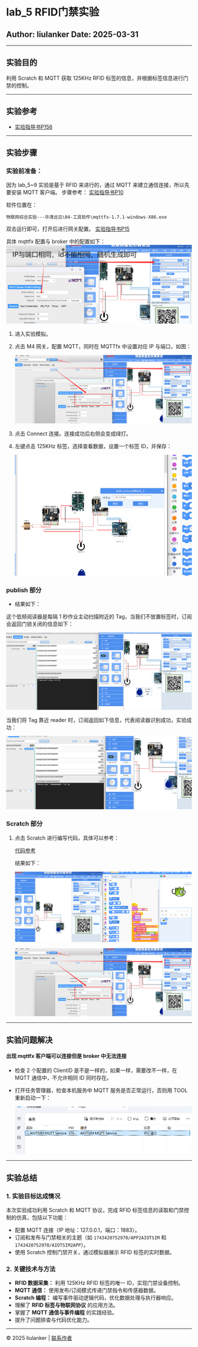 
# lab_5 RFID门禁实验

## Author: liulanker   Date: 2025-03-31

---

## 实验目的

利用 Scratch 和 MQTT 获取 125KHz RFID 标签的信息，并根据标签信息进行门禁的控制。

---

## 实验参考

- [实验指导书P156](../../实验资料/物联网综合实验---华清远见/02-使用手册/物联网虚拟仿真实验-Scratch部分231220.pdf)

---

## 实验步骤

### 实验前准备：

因为 lab_5~9 实验是基于 RFID 来进行的，通过 MQTT 来建立通信连接，所以先要安装 MQTT 客户端。
步骤参考：
[实验指导书P10](../../实验资料/物联网综合实验---华清远见/02-使用手册/物联网虚拟仿真实验-MQTT部分240412.pdf)

软件位置在：
```win
物联网综合实验---华清远见\04-工具软件\mqttfx-1.7.1-windows-X86.exe
```
双击运行即可，打开后进行网关配置。
[实验指导书P15](../../实验资料/物联网综合实验---华清远见/02-使用手册/物联网虚拟仿真实验-MQTT部分240412.pdf)

具体 mqttfx 配置与 broker 中的配置如下：
![配置](./src/004.png)

1. 进入实验模拟。
2. 点击 M4 网关，配置 MQTT，同时在 MQTTfx 中设置对应 IP 与端口，如图：

   ![实验步骤](./src/001.png)

3. 点击 Connect 连接。连接成功后右侧会变成绿灯。

4. 左键点击 125KHz 标签，选择查看数据，设置一个标签 ID，并保存：

   ![步骤01](./src/003.png)

### publish 部分

- 结果如下：

这个低频阅读器是每隔 1 秒作业主动扫描附近的 Tag，当我们不放置标签时，订阅会返回门锁关闭的信息如下：

![实验步骤](./src/006.png)

当我们将 Tag 靠近 reader 时，订阅返回如下信息，代表阅读器识别成功，实验成功：

![实验步骤](./src/007.png)

### Scratch 部分

1. 点击 Scratch 进行编写代码，具体可以参考：

   [代码参考](../../实验资料/物联网综合实验---华清远见/01-程序源码/预设实验Scartch/4.RFID门禁系统.ob)

   结果如下：

   ![实验步骤](./src/002.png)

   ![实验步骤](./src/001.png)

---

## 实验问题解决

#### **出现 mqttfx 客户端可以连接但是 broker 中无法连接**

- 检查 2 个配置的 ClientID 是不是一样的，如果一样，需要改不一样，在 MQTT 通信中，不允许相同 ID 同时存在。
- 打开任务管理器，检查本机服务中 MQTT 服务是否正常运行，否则用 TOOL 重新启动一下：

  ![错误解决](./src/005.png)

---

## 实验总结

### 1. 实验目标达成情况

本次实验成功利用 Scratch 和 MQTT 协议，完成 RFID 标签信息的读取和门禁控制的仿真，包括以下功能：
- 配置 MQTT 连接（IP 地址：127.0.0.1，端口：1883）。
- 订阅和发布与门禁相关的主题（如 `1743420752970/APP2AIOTSIM` 和 `1743420752970/AIOTSIM2APP`）。
- 使用 Scratch 控制门禁开关，通过模拟器展示 RFID 标签的实时数据。

### 2. 关键技术与方法

- **RFID 数据采集：** 利用 125KHz RFID 标签的唯一 ID，实现门禁设备控制。
- **MQTT 通信：** 使用发布/订阅模式传递门禁指令和传感器数据。
- **Scratch 编程：** 编写事件驱动逻辑代码，优化数据处理与执行器响应。
- 理解了 **RFID 标签与物联网协议** 的应用方法。
- 掌握了 **MQTT 通信与事件编程** 的实践经验。
- 提升了问题排查与代码优化能力。

---

© 2025 liulanker | [联系作者](liulanker@gmail.com)
